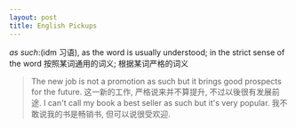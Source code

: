 ```yaml
---
layout: post
title: English Pickups
---
```


_as such_:(idm 习语), as the word is usually understood; in the strict sense of the word 按照某词通用的词义; 根据某词严格的词义
> The new job is not a promotion as such but it brings good prospects for the future. 这一新的工作, 严格说来并不算提升, 不过以後很有发展前途.
> I can't call my book a best seller as such but it's very popular. 我不敢说我的书是畅销书, 但可以说很受欢迎.